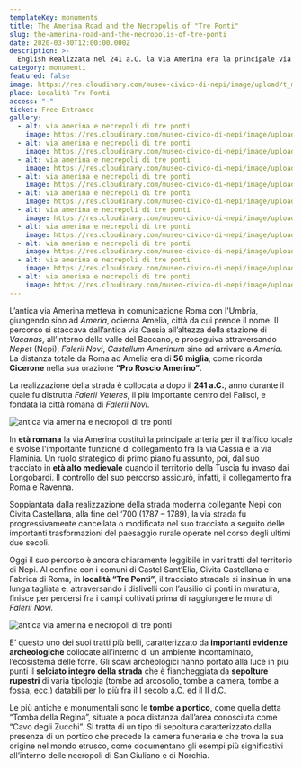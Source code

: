 ```yaml
---
templateKey: monuments
title: The Amerina Road and the Necropolis of "Tre Ponti"
slug: the-amerina-road-and-the-necropolis-of-tre-ponti
date: 2020-03-30T12:00:00.000Z
description: >-
  English Realizzata nel 241 a.C. la Via Amerina era la principale via di comunicazione tra Roma e l'Umbria dove arrivava fino ad Amelia. Nel Medioevo assunse un ruolo strategico e di primo piano, soprattutto durante l'invasione longobarda. Ancora oggi il suo percorso è chiaramente leggibile in vari tratti del territorio di Nepi. Gli scavi archeologici hanno portato alla luce in più punti il selciato integro della strada, in alcuni punti fiancheggiata da sepolture rupestri di varia tipologia.
category: monumenti
featured: false
image: https://res.cloudinary.com/museo-civico-di-nepi/image/upload/t_museo/v1587372330/amerina-01_juz9ha.jpg
place: Località Tre Ponti
access: "-"
ticket: Free Entrance
gallery:
  - alt: via amerina e necrepoli di tre ponti
    image: https://res.cloudinary.com/museo-civico-di-nepi/image/upload/v1587372330/amerina-01_juz9ha.jpg
  - alt: via amerina e necrepoli di tre ponti
    image: https://res.cloudinary.com/museo-civico-di-nepi/image/upload/v1587372343/amerina-02_btsonl.jpg
  - alt: via amerina e necrepoli di tre ponti
    image: https://res.cloudinary.com/museo-civico-di-nepi/image/upload/v1587372344/amerina-03_ob2p6e.jpg
  - alt: via amerina e necrepoli di tre ponti
    image: https://res.cloudinary.com/museo-civico-di-nepi/image/upload/v1587372345/amerina-04_ly2t5z.jpg
  - alt: via amerina e necrepoli di tre ponti
    image: https://res.cloudinary.com/museo-civico-di-nepi/image/upload/v1587372344/amerina-05_qp6nze.jpg
  - alt: via amerina e necrepoli di tre ponti
    image: https://res.cloudinary.com/museo-civico-di-nepi/image/upload/v1587372331/amerina-06_ikpdoh.jpg
  - alt: via amerina e necrepoli di tre ponti
    image: https://res.cloudinary.com/museo-civico-di-nepi/image/upload/v1587372359/amerina-07_qkvbyj.jpg
  - alt: via amerina e necrepoli di tre ponti
    image: https://res.cloudinary.com/museo-civico-di-nepi/image/upload/v1587372345/amerina-08_wdwk5a.jpg
  - alt: via amerina e necrepoli di tre ponti
    image: https://res.cloudinary.com/museo-civico-di-nepi/image/upload/v1587372365/amerina-09_zs03vr.jpg
  - alt: via amerina e necrepoli di tre ponti
    image: https://res.cloudinary.com/museo-civico-di-nepi/image/upload/v1587372359/amerina-10_cidjmg.jpg
---
```

L’antica via Amerina metteva in comunicazione Roma con l'Umbria, giungendo sino ad _Ameria_, odierna Amelia, città da cui prende il nome. Il percorso si staccava dall’antica via Cassia all’altezza della stazione di _Vacanas_, all’interno della valle del Baccano, e proseguiva attraversando _Nepet_ (Nepi), _Falerii Novi_, _Castellum Amerinum_ sino ad arrivare a _Ameria_. La distanza totale da Roma ad Amelia era di **56 miglia**, come ricorda **Cicerone** nella sua orazione **“Pro Roscio Amerino”**.

La realizzazione della strada è collocata a dopo il **241 a.C.**, anno durante il quale fu distrutta _Falerii Veteres_, il più importante centro dei Falisci, e fondata la città romana di _Falerii Novi_.

![antica via amerina e necropoli di tre ponti](https://res.cloudinary.com/museo-civico-di-nepi/image/upload/t_museo/v1587372330/amerina-01_juz9ha.jpg)

In **età romana** la via Amerina costituì la principale arteria per il traffico locale e svolse l‘importante funzione di collegamento fra la via Cassia e la via Flaminia. Un ruolo strategico di primo piano fu assunto, poi, dal suo tracciato in **età alto medievale** quando il territorio della Tuscia fu invaso dai Longobardi. Il controllo del suo percorso assicurò, infatti, il collegamento fra Roma e Ravenna.

Soppiantata dalla realizzazione della strada moderna collegante Nepi con Civita Castellana, alla fine del ‘700 (1787 – 1789), la via strada fu progressivamente cancellata o modificata nel suo tracciato a seguito delle importanti trasformazioni del paesaggio rurale operate nel corso degli ultimi due secoli.

Oggi il suo percorso è ancora chiaramente leggibile in vari tratti del territorio di Nepi. Al confine con i comuni di Castel Sant’Elia, Civita Castellana e Fabrica di Roma, in **località “Tre Ponti”**, il tracciato stradale si insinua in una lunga tagliata e, attraversando i dislivelli con l’ausilio di ponti in muratura, finisce per perdersi fra i campi coltivati prima di raggiungere le mura di _Falerii Novi._

![antica via amerina e necropoli di tre ponti](https://res.cloudinary.com/museo-civico-di-nepi/image/upload/t_museo/v1587372331/amerina-06_ikpdoh.jpg)

E’ questo uno dei suoi tratti più belli, caratterizzato da **importanti evidenze archeologiche** collocate all’interno di un ambiente incontaminato, l’ecosistema delle forre. Gli scavi archeologici hanno portato alla luce in più punti il **selciato integro della strada** che è fiancheggiata da **sepolture rupestri** di varia tipologia (tombe ad arcosolio, tombe a camera, tombe a fossa, ecc.) databili per lo più fra il I secolo a.C. ed il II d.C.

Le più antiche e monumentali sono le **tombe a portico**, come quella detta “Tomba della Regina”, situate a poca distanza dall’area conosciuta come “Cavo degli Zucchi”. Si tratta di un tipo di sepoltura caratterizzato dalla presenza di un portico che precede la camera funeraria e che trova la sua origine nel mondo etrusco, come documentano gli esempi più significativi all’interno delle necropoli di San Giuliano e di Norchia.
